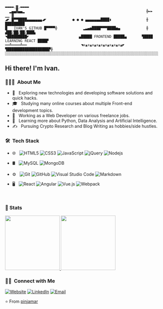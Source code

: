 ```
▬▬▬▬.◙.▬▬▬▬
  ▂▄▄▓▄▄▂                                                        ╫►►        ▁▁ ▓
◢◤ █▀▀████▄▄▄▄▄▄▄◢◤            ● ● ● ▄▄▄▄▄▄▄████▮                ╫       █████████
█   IVAN'S GITHUB █▀▀▀▀╬            ▂▃▄▅████▀▀▀████▅▄            ╫    ▟██⍁██⍁██⍁███▙
◥█████████◤                       ▄█████ FRONTEND █████▄       ▜████ LEARNING REACT ████▛
══╩════╩══                         ◥⊙▲⊙▲⊙▲⊙▲⊙▲⊙▲⊙▲⊙▲⊙▲◤         ▜███████████████████▛╬
░░░░░░░░░░░░░░░░░░░░░░░░░░░░░░░░░░░░░░░░░░░░░░░░░░░░░░░░░░░░░░░░░░░░░░░░░░░░░░░░░░░░░░░░░░░
```
<h2> Hi there! I'm Ivan.</h2>

<h3> 👨🏻‍💻 &nbsp;About Me </h3>

- 🤔 &nbsp; Exploring new technologies and developing software solutions and quick hacks.
- 🎓 &nbsp; Studying many online courses about multiple Front-end development topics.
- 💼 &nbsp; Working as a Web Developer on various freelance jobs.
- 🌱 &nbsp; Learning more about Python, Data Analysis and Artificial Intelligence.
- ✍️ &nbsp; Pursuing Crypto Research and Blog Writing as hobbies/side hustles.

<h3> 🛠 &nbsp;Tech Stack</h3>

- 🌐 &nbsp;
  ![HTML5](https://img.shields.io/badge/-HTML5-E34F26?style=flat&logo=html5&logoColor=white)
  ![CSS3](https://img.shields.io/badge/-CSS3-1572B6?style=flat&logo=css3)
  ![JavaScript](https://img.shields.io/badge/-JavaScript-black?style=flat&logo=javascript&logoColor=yellow)
  ![jQuery](https://img.shields.io/badge/-jQuery-0769AD?style=flat&logo=jQuery&logoColor=white)
  ![Nodejs](https://img.shields.io/badge/-Nodejs-339933?style=flat&logo=Node.js&logoColor=white)

- 🛢 &nbsp;
  ![MySQL](https://img.shields.io/badge/-MySQL-333333?style=flat&logo=mysql)
  ![MongoDB](https://img.shields.io/badge/-MongoDB-47A248?style=flat&logo=mongodb&logoColor=white)
- ⚙️ &nbsp;
  ![Git](https://img.shields.io/badge/-Git-333333?style=flat&logo=git)
  ![GitHub](https://img.shields.io/badge/-GitHub-181717?style=flat&logo=github)
  ![Visual Studio Code](https://img.shields.io/badge/-Visual%20Studio%20Code-333333?style=flat&logo=visual-studio-code&logoColor=007ACC)
  ![Markdown](https://img.shields.io/badge/-Markdown-333333?style=flat&logo=markdown)
- 🖥 &nbsp;
  ![React](https://img.shields.io/badge/-React-333333?style=flat&logo=react)
  ![Angular](https://img.shields.io/badge/-Angular-DD0031?style=flat&logo=angular)
  ![Vue.js](https://img.shields.io/badge/-Vuejs-4FC08D?style=flat&logo=vue.js&logoColor=white)
  ![Webpack](https://img.shields.io/badge/-Webpack-8DD6F9?style=flat&logo=Webpack&logoColor=gray)

<br/>

### 🚦 Stats

<a href="https://github.com/pinjamar">
  <img height="180em" src="https://github-readme-stats.vercel.app/api?username=pinjamar&theme=buefy&show_icons=true" />
  <img height="180em" src="https://github-readme-stats.vercel.app/api/top-langs/?username=pinjamar&theme=buefy&layout=compact" />
</a>


<br/>

<h3> 🤝🏻 &nbsp;Connect with Me </h3>

<p align="left">
<a href="https://pinjamar.github.io/personal-portfolio/"><img alt="Website" src="https://img.shields.io/badge/My%20Portfolio-gold?style=flat-rounded&logo=google-chrome"></a>
<a href="https://www.linkedin.com/in/ivan-pirija-1788a176/"><img alt="LinkedIn" src="https://img.shields.io/badge/Ivan%20Pirija%20-blue?style=flat-rounded&logo=linkedin"></a>
<a href="mailto:pinjamar@gmail.com"><img alt="Email" src="https://img.shields.io/badge/Pinjamar-pink?style=flat-rounded&logo=gmail"></a>
</p>

⭐️ From [pinjamar](https://github.com/pinjamar)
